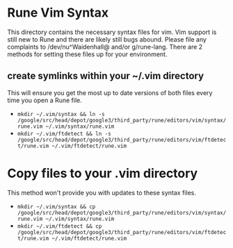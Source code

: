 # Rune Vim Syntax

This directory contains the necessary syntax files for vim. Vim support is still
new to Rune and there are likely still bugs abound. Please file any complaints
to /dev/nu^Waidenhall@ and/or g/rune-lang. There are 2 methods for
setting these files up for your environment.

## create symlinks within your ~/.vim directory

This will ensure you get the most up to date versions of both files every time
you open a Rune file.
  - `mkdir ~/.vim/syntax && ln -s /google/src/head/depot/google3/third_party/rune/editors/vim/syntax/rune.vim ~/.vim/syntax/rune.vim`
  - `mkdir ~/.vim/ftdetect && ln -s /google/src/head/depot/google3/third_party/rune/editors/vim/ftdetect/rune.vim ~/.vim/ftdetect/rune.vim`

# Copy files to your .vim directory

This method won't provide you with updates to these syntax files.
  - `mkdir ~/.vim/syntax && cp /google/src/head/depot/google3/third_party/rune/editors/vim/syntax/rune.vim ~/.vim/syntax/rune.vim`
  - `mkdir ~/.vim/ftdetect && cp /google/src/head/depot/google3/third_party/rune/editors/vim/ftdetect/rune.vim ~/.vim/ftdetect/rune.vim`
